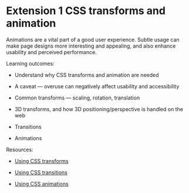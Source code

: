 # Extension 1 CSS transforms and animation

Animations are a vital part of a good user experience. Subtle usage can make page designs more interesting and appealing, and also enhance usability and perceived performance.

Learning outcomes:

- Understand why CSS transforms and animation are needed

- A caveat — overuse can negatively affect usability and accessibility

- Common transforms — scaling, rotation, translation

- 3D transforms, and how 3D positioning/perspective is handled on the web

- Transitions

- Animations

Resources:

- [Using CSS transforms](https://developer.mozilla.org/docs/Web/CSS/CSS_Transforms/Using_CSS_transforms)

- [Using CSS transitions](https://developer.mozilla.org/docs/Web/CSS/CSS_Transitions/Using_CSS_transitions)

- [Using CSS animations](https://developer.mozilla.org/docs/Web/CSS/CSS_Animations/Using_CSS_animations)


